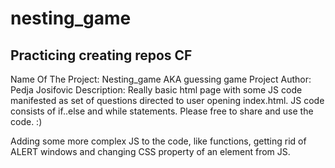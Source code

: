 # nesting_game
Practicing creating repos CF
---------------------------------------------

Name Of The Project: Nesting_game AKA guessing game
Project Author: Pedja Josifovic
Description: Really basic html page with some JS code manifested as set of questions directed to user opening index.html. JS code consists of if..else and while statements.
Please free to share and use the code. :)

Adding some more complex JS to the code, like functions, getting rid of ALERT windows and changing CSS property of an element from JS. 
